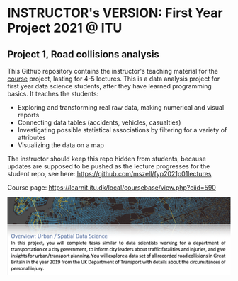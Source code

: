 # INSTRUCTOR's VERSION: First Year Project 2021 @ ITU
## Project 1, Road collisions analysis

This Github repository contains the instructor's teaching material for the [course](https://learnit.itu.dk/local/coursebase/view.php?ciid=590) project, lasting for 4-5 lectures. This is a data analysis project for first year data science students, after they have learned programming basics. It teaches the students:

-	Exploring and transforming real raw data, making numerical and visual reports
-	Connecting data tables (accidents, vehicles, casualties)
-	Investigating possible statistical associations by filtering for a variety of attributes
-	Visualizing the data on a map


The instructor should keep this repo hidden from students, because updates are supposed to be pushed as the lecture progresses for the student repo, see here: https://github.com/mszell/fyp2021p01lectures

Course page: https://learnit.itu.dk/local/coursebase/view.php?ciid=590

![Project overview](readmeimg.png)
